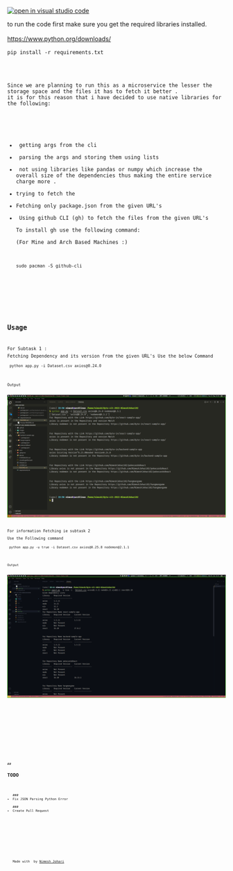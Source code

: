 [![open in visual studio code](https://classroom.github.com/assets/open-in-vscode-c66648af7eb3fe8bc4f294546bfd86ef473780cde1dea487d3c4ff354943c9ae.svg)](https://classroom.github.com/online_ide?assignment_repo_id=7943245&assignment_repo_type=assignmentrepo)
<div id="top">
to run the code first make sure you get the required libraries installed.
<br>
<br>
<a href="https://www.python.org/downloads/">https://www.python.org/downloads/</a>
<!-- code block -->
<pre class="code-block "><code>pip install -r requirements.txt 
</div>
<!-- large text div -->
<div class="large-text-div">
Since we are planning to run this as a microservice the lesser the storage space and the files it has to fetch it better .
it is for this reason that i have decided to use native libraries for the following:
<br>
<br>
<ul>
<li> getting args from the cli </li>
<li> parsing the args and storing them using lists</li>
<li> not using libraries like pandas or numpy which increase the overall size of the dependencies thus making the entire service charge more . </li>
<li>trying to fetch the </li>
<li>Fetching only package.json from the given URL's </li>
<li> Using github CLI (gh) to fetch the files from the given URL's</li>
To install gh use the following command:
<br>(For Mine and Arch Based Machines :) 
<br>
<pre class="code-block "><code>sudo pacman -S github-cli</pre>
</div>

<!-- Usage -->
<h2>Usage</h2>
For Subtask 1 :
Fetching Dependency and its version from the given URL's Use the below Command 
<pre class="code-block "><code> python app.py -i Dataset.csv axios@0.24.0 </pre>
Output
<!-- image -->
<img src="./images/subtask1.png" alt="Subtask1 SS">
<!-- Large Text -->
For information Fetching ie subtask 2
Use the Following command
<pre class="code-block "><code> python app.py -u true -i Dataset.csv axios@0.25.8 nodemon@2.1.1
</pre>
Output
<!-- image -->
<img src="./images/subtask2.png" alt="Subtask2 SS">

<br>
<br>
<br>

<div class="large-text-div">
##<h2>TODO</h2>
<ul>
###<li>Fix JSON Parsing Python Error</li>
###<li>Create Pull Request</li>
<br>
<br>
<br>
<br>
<br>
<!-- Made With Love -->
Made with <i class="fa fa-heart" aria-hidden="true"></i> by <a href="github.com/NimeshJohari02">Nimesh Johari</a>
